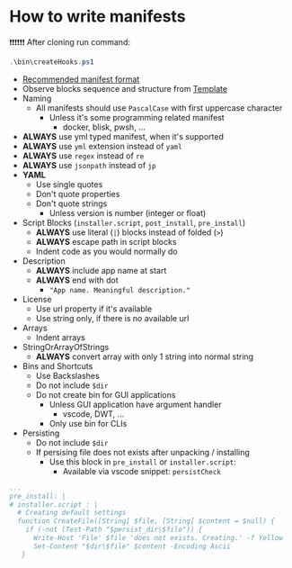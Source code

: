 # How to write manifests

❗❗❗❗❗❗ After cloning run command:

```powershell
.\bin\createHooks.ps1
```

- [Recommended manifest format][Template]
- Observe blocks sequence and structure from [Template][Template]
- Naming
    - All manifests should use `PascalCase` with first uppercase character
        - Unless it's some programming related manifest
            - docker, blisk, pwsh, ...
- **ALWAYS** use yml typed manifest, when it's supported
- **ALWAYS** use `yml` extension instead of `yaml`
- **ALWAYS** use `regex` instead of `re`
- **ALWAYS** use `jsonpath` instead of `jp`
- **YAML**
    - Use single quotes
    - Don't quote properties
    - Don't quote strings
        - Unless version is number (integer or float)
- Script Blocks (`installer.script`, `post_install`, `pre_install`)
    - **ALWAYS** use literal (`|`) blocks instead of folded (`>`)
    - **ALWAYS** escape path in script blocks
    - Indent code as you would normally do
- Description
    - **ALWAYS** include app name at start
    - **ALWAYS** end with dot
        - `"App name. Meaningful description."`
- License
    - Use url property if it's available
    - Use string only, if there is no available url
- Arrays
    - Indent arrays
- StringOrArrayOfStrings
    - **ALWAYS** convert array with only 1 string into normal string
- Bins and Shortcuts
    - Use Backslashes
    - Do not include `$dir`
    - Do not create bin for GUI applications
        - Unless GUI application have argument handler
            - vscode, DWT, ...
        - Only use bin for CLIs
- Persisting
    - Do not include `$dir`
    - If persising file does not exists after unpacking / installing
        - Use this block in `pre_install` or `installer.script`:
            - Available via vscode snippet: `persistCheck`

```yml
...
pre_install: |
# installer.script : |
  # Creating default settings
  function CreateFile([String] $file, [String] $content = $null) {
    if (-not (Test-Path "$persist_dir\$file")) {
      Write-Host 'File' $file 'does not exists. Creating.' -f Yellow
      Set-Content "$dir\$file" $content -Encoding Ascii
   }
```

[Template]: ./.vscode/Template.yml
